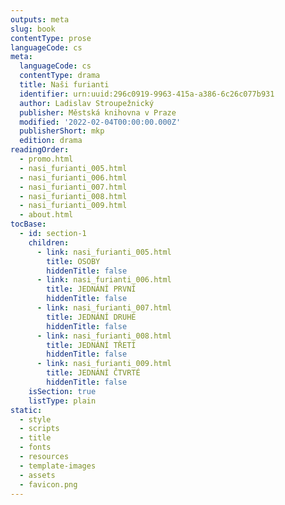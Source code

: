 ```yaml
---
outputs: meta
slug: book
contentType: prose
languageCode: cs
meta:
  languageCode: cs
  contentType: drama
  title: Naši furianti
  identifier: urn:uuid:296c0919-9963-415a-a386-6c26c077b931
  author: Ladislav Stroupežnický
  publisher: Městská knihovna v Praze
  modified: '2022-02-04T00:00:00.000Z'
  publisherShort: mkp
  edition: drama
readingOrder:
  - promo.html
  - nasi_furianti_005.html
  - nasi_furianti_006.html
  - nasi_furianti_007.html
  - nasi_furianti_008.html
  - nasi_furianti_009.html
  - about.html
tocBase:
  - id: section-1
    children:
      - link: nasi_furianti_005.html
        title: OSOBY
        hiddenTitle: false
      - link: nasi_furianti_006.html
        title: JEDNÁNÍ PRVNÍ
        hiddenTitle: false
      - link: nasi_furianti_007.html
        title: JEDNÁNÍ DRUHÉ
        hiddenTitle: false
      - link: nasi_furianti_008.html
        title: JEDNÁNÍ TŘETÍ
        hiddenTitle: false
      - link: nasi_furianti_009.html
        title: JEDNÁNÍ ČTVRTÉ
        hiddenTitle: false
    isSection: true
    listType: plain
static:
  - style
  - scripts
  - title
  - fonts
  - resources
  - template-images
  - assets
  - favicon.png
---
```

